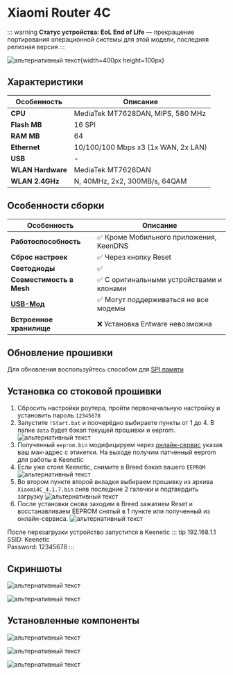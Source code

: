 # Xiaomi Router 4C <YezBadge type="keenetic" text="4.1.7" url="/assets/files/firmware/Xiaomi-4C.7z" />

::: warning **Статус устройства: EoL**
**End of Life** — прекращение портирования операционной системы для этой модели, последняя релизная версия
:::

![альтернативный текст](/assets/images/wiki/guides/Xiaomi/4C.png){width=400px height=100px}

## Характеристики

| Особенность       | Описание                            |
|-------------------|-------------------------------------|
| **CPU**           | MediaTek MT7628DAN, MIPS, 580 MHz   |
| **Flash MB**      | 16 SPI                              |
| **RAM MB**        | 64                                  |
| **Ethernet**      | 10/100/100 Mbps x3 (1x WAN, 2x LAN) |
| **USB**           | -                                   |
| **WLAN Hardware** | MediaTek MT7628DAN                  |
| **WLAN 2.4GHz**   | N, 40MHz, 2x2, 300MB/s, 64QAM       |

## Особенности сборки

| Особенность                                                                               | Описание                                 |
|-------------------------------------------------------------------------------------------|------------------------------------------|
| **Работоспособность**                                                                     | ✅ Кроме Мобильного приложения, KeenDNS   |
| **Сброс настроек**                                                                        | ✅ Через кнопку Reset                     |
| **Светодиоды**                                                                            | ✅                                        |
| **Совместимость в Mesh**                                                                  | ✅ С оригинальными устройствами и клонами |
| **[USB-Мод](https://openwrt.org/toh/xiaomi/xiaomi_mi_router_4c#hardware_mod_-_usb_port)** | ✅ Могут поддерживаться не все модемы     |
| **Встроенное хранилище**                                                                  | ❌ Установка Entware невозможна           |

## Обновление прошивки

Для обновления воспользуйтесь способом для [SPI памяти](/wiki/helpful/updateFirmware#%D0%B4%D0%BB%D1%8F-spi-%D0%BF%D0%B0%D0%BC%D1%8F%D1%82%D0%B8-%D0%B4%D0%BE-32mb)

## Установка со стоковой прошивки

1. Сбросить настройки роутера, пройти первоначальную настройку и установить пароль `12345678`
2. Запустите `!Start.bat` и поочерёдно выбираете пункты от 1 до 4. В папке `data` будет бэкап текущей прошивки и eeprom.
   ![альтернативный текст](/assets/images/wiki/guides/Xiaomi/install-4ag.png)
3. Полученный `eeprom.bin` модифицируем через [онлайн-сервис](https://yeezyio.github.io/) указав ваш мак-адрес с этикетки. На выходе получим патченный eeprom для работы в Keenetic
4. Если уже стоял Keenetic, снимите в Breed бэкап вашего `EEPROM`
   ![альтернативный текст](/assets/images/wiki/guides/Mercusys/backup.png)
5. Во втором пункте второй вкладки выбираем прошивку из архива `Xiaomi4C_4.1.7.bin` сняв последние 2 галочки и подтвердить загрузку
   ![альтернативный текст](/assets/images/wiki/guides/Mercusys/install.png)
6. После установки снова заходим в Breed зажатием Reset и восстанавливаем EEPROM снятый в 1 пункте или полученный из онлайн-сервиса.
   ![альтернативный текст](/assets/images/wiki/guides/Mercusys/eeprom.png)

После перезагрузки устройство запустится в Keenetic
::: tip 192.168.1.1<br/>SSID: Keenetic<br/>Password: 12345678
:::

## Скриншоты

![альтернативный текст](/assets/images/wiki/guides/Xiaomi/system1-4c.png)

![альтернативный текст](/assets/images/wiki/guides/Xiaomi/system2-4c.jpg)

## Установленные компоненты

![альтернативный текст](/assets/images/wiki/guides/Xiaomi/components-4c1.png)

![альтернативный текст](/assets/images/wiki/guides/Xiaomi/components-4c2.png)

![альтернативный текст](/assets/images/wiki/guides/Xiaomi/components-4c3.png)